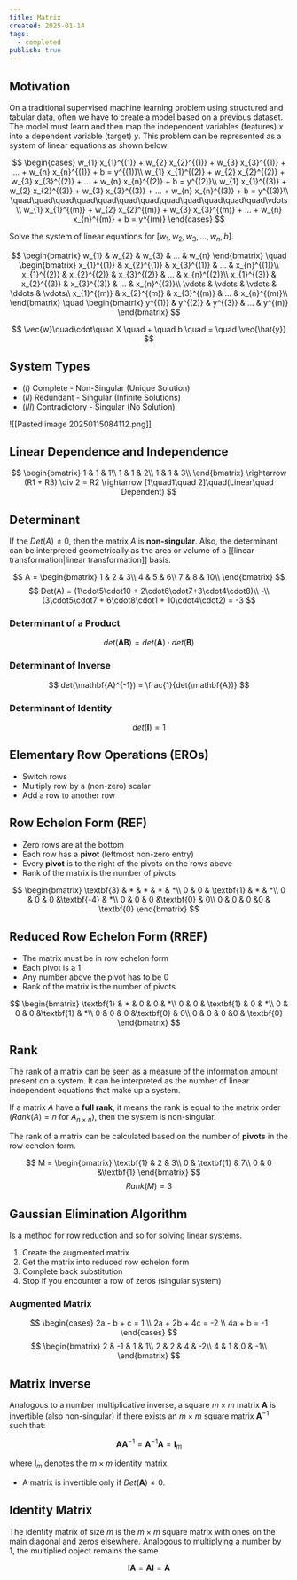 ```yaml
---
title: Matrix
created: 2025-01-14
tags:
  - completed
publish: true
---
```

## Motivation

On a traditional supervised machine learning problem using structured and tabular data, often we have to create a model based on a previous dataset. The model must learn and then map the independent variables (features) $x$ into a dependent variable (target) $y$. This problem can be represented as a system of linear equations as shown below:

$$ 
\begin{cases}  
w_{1} x_{1}^{(1)} + w_{2} x_{2}^{(1)} + w_{3} x_{3}^{(1)} + ... + w_{n} x_{n}^{(1)} + b = y^{(1)}\\  
w_{1} x_{1}^{(2)} + w_{2} x_{2}^{(2)} + w_{3} x_{3}^{(2)} + ... + w_{n} x_{n}^{(2)} + b = y^{(2)}\\
w_{1} x_{1}^{(3)} + w_{2} x_{2}^{(3)} + w_{3} x_{3}^{(3)} + ... + w_{n} x_{n}^{(3)} + b = y^{(3)}\\
\quad\quad\quad\quad\quad\quad\quad\quad\quad\quad\quad\quad\vdots\\
w_{1} x_{1}^{(m)} + w_{2} x_{2}^{(m)} + w_{3} x_{3}^{(m)} + ... + w_{n} x_{n}^{(m)} + b = y^{(m)}
\end{cases}
$$

Solve the system of linear equations for $[w_{1}, w_{2}, w_{3}, ..., w_{n}, b]$.

$$
\begin{bmatrix}
w_{1} & w_{2} & w_{3} & ... & w_{n}
\end{bmatrix}
\quad
\begin{bmatrix}  
x_{1}^{(1)} & x_{2}^{(1)} & x_{3}^{(1)} & ... & x_{n}^{(1)}\\  
x_{1}^{(2)} & x_{2}^{(2)} & x_{3}^{(2)} & ... & x_{n}^{(2)}\\
x_{1}^{(3)} & x_{2}^{(3)} & x_{3}^{(3)} & ... & x_{n}^{(3)}\\
\vdots & \vdots & \vdots & \ddots & \vdots\\
x_{1}^{(m)} & x_{2}^{(m)} & x_{3}^{(m)} & ... & x_{n}^{(m)}\\
\end{bmatrix}
\quad
\begin{bmatrix}
y^{(1)} & y^{(2)} & y^{(3)} & ... & y^{(n)}
\end{bmatrix}
$$

$$
\vec{w}\quad\cdot\quad X \quad + \quad b \quad = \quad \vec{\hat{y}}
$$

## System Types

- $(I)$ Complete - Non-Singular (Unique Solution)
- $(II)$ Redundant - Singular (Infinite Solutions)
- $(III)$ Contradictory - Singular (No Solution)

![[Pasted image 20250115084112.png]]

## Linear Dependence and Independence

$$
\begin{bmatrix}  
1 & 1 & 1\\  
1 & 1 & 2\\
1 & 1 & 3\\
\end{bmatrix}
\rightarrow
(R1 + R3) \div 2 = R2 \rightarrow [1\quad1\quad   2]\quad(Linear\quad Dependent)
$$

## Determinant

If the $Det(A) \not= 0$, then the matrix $A$ is **non-singular**. Also, the determinant can be interpreted geometrically as the area or volume of a [[linear-transformation|linear transformation]] basis.

$$
A = \begin{bmatrix}  
1 & 2 & 3\\  
4 & 5 & 6\\
7 & 8 & 10\\
\end{bmatrix}
$$
$$
Det(A) = (1\cdot5\cdot10 + 2\cdot6\cdot7+3\cdot4\cdot8)\\
-\\
(3\cdot5\cdot7 + 6\cdot8\cdot1 + 10\cdot4\cdot2) = -3
$$

### Determinant of a Product

$$
det(\mathbf{AB}) = det(\mathbf{A}) \cdot det(\mathbf{B})
$$

### Determinant of Inverse

$$
det(\mathbf{A}^{-1}) = \frac{1}{det(\mathbf{A})}
$$

### Determinant of Identity

$$
det(\mathbf{I}) = 1
$$

## Elementary Row Operations (EROs)

- Switch rows
- Multiply row by a (non-zero) scalar
- Add a row to another row

## Row Echelon Form (REF)

- Zero rows are at the bottom
- Each row has a **pivot** (leftmost non-zero entry)
- Every **pivot** is to the right of the pivots on the rows above
- Rank of the matrix is the number of pivots

$$
\begin{bmatrix}  
\textbf{3} & * & * & * & *\\  
0 & 0 & \textbf{1} & * & *\\
0 & 0 & 0 &\textbf{-4} & *\\
0 & 0 & 0 &\textbf{0} & 0\\
0 & 0 & 0 &0 & \textbf{0}
\end{bmatrix}
$$

## Reduced Row Echelon Form (RREF)

- The matrix must be in row echelon form
- Each pivot is a $1$
- Any number above the pivot has to be $0$
- Rank of the matrix is the number of pivots

$$
\begin{bmatrix}  
\textbf{1} & * & 0 & 0 & *\\  
0 & 0 & \textbf{1} & 0 & *\\
0 & 0 & 0 &\textbf{1} & *\\
0 & 0 & 0 &\textbf{0} & 0\\
0 & 0 & 0 &0 & \textbf{0}
\end{bmatrix}
$$

## Rank

The rank of a matrix can be seen as a measure of the information amount present on a system. It can be interpreted as the number of linear independent equations that make up a system.

If a matrix $A$ have a **full rank**, it means the rank is equal to the matrix order ($Rank(A)=n$ for $A_{n \times n}$), then the system is non-singular.

The rank of a matrix can be calculated based on the number of **pivots** in the row echelon form.

$$
M = \begin{bmatrix}  
\textbf{1} & 2 & 3\\  
0 & \textbf{1} & 7\\
0 & 0 &\textbf{1}
\end{bmatrix}
$$
$$Rank(M) = 3$$

## Gaussian Elimination Algorithm

Is a method for row reduction and so for solving linear systems.

1. Create the augmented matrix
2. Get the matrix into reduced row echelon form
3. Complete back substitution
4. Stop if you encounter a row of zeros (singular system)

### Augmented Matrix

$$
\begin{cases}  
2a - b + c = 1 \\  
2a + 2b + 4c = -2 \\  
4a + b = -1  
\end{cases}  
$$
$$
\begin{bmatrix}  
2 & -1 & 1 & 1\\  
2 & 2 & 4 & -2\\
4 & 1 & 0 & -1\\
\end{bmatrix}
$$

## Matrix Inverse

Analogous to a number multiplicative inverse, a square $m \times m$ matrix $\mathbf{A}$ is invertible (also non-singular) if there exists an $m \times m$ square matrix $\mathbf{A}^{-1}$ such that:

$$
\mathbf{A}\mathbf{A}^{-1} = \mathbf{A}^{-1}\mathbf{A} = \mathbf{I}_m
$$

where $\mathbf{I}_m$ denotes the $m \times m$ identity matrix.

- A matrix is invertible only if $Det(\mathbf{A}) \neq 0$.

## Identity Matrix

The identity matrix of size $m$ is the $m \times m$ square matrix with ones on the main diagonal and zeros elsewhere. Analogous to multiplying a number by $1$, the multiplied object remains the same.

$$
\mathbf{I}\mathbf{A} = \mathbf{A}\mathbf{I} = \mathbf{A}
$$
